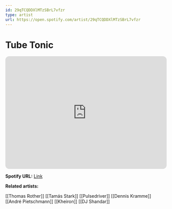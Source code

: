 ```yaml
---
id: 29qTCQDDXlMTzSBrL7vfzr
type: artist
url: https://open.spotify.com/artist/29qTCQDDXlMTzSBrL7vfzr
---
```

# Tube Tonic

<iframe style="border-radius:12px" src="https://open.spotify.com/embed/artist/29qTCQDDXlMTzSBrL7vfzr" width="100%" height="352" frameBorder="0" allowfullscreen="" allow="autoplay; clipboard-write; encrypted-media; fullscreen; picture-in-picture" loading="lazy"></iframe>

**Spotify URL:** [Link](https://open.spotify.com/artist/29qTCQDDXlMTzSBrL7vfzr)

**Related artists:**

[[Thomas Rother]]
[[Tamás Stark]]
[[Pulsedriver]]
[[Dennis Kramme]]
[[André Pietschmann]]
[[Kheiron]]
[[DJ Shandar]]

